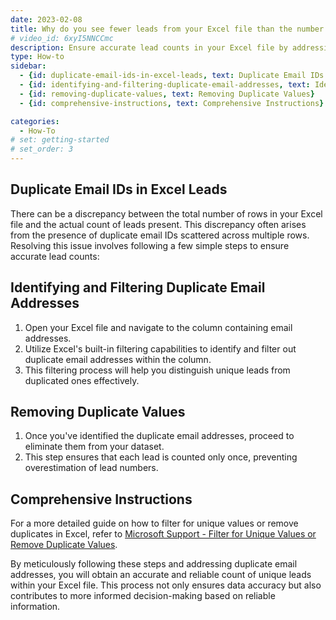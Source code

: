 ```yaml
---
date: 2023-02-08
title: Why do you see fewer leads from your Excel file than the number of rows?
# video_id: 6xyI5NNCCmc
description: Ensure accurate lead counts in your Excel file by addressing duplicate email IDs. Learn how to utilize Excel's built-in functions to filter and remove duplicate values, allowing you to identify unique leads accurately. Follow the provided link for step-by-step instructions on handling unique values and duplicates in Excel.
type: How-to
sidebar:
  - {id: duplicate-email-ids-in-excel-leads, text: Duplicate Email IDs in Excel Leads}
  - {id: identifying-and-filtering-duplicate-email-addresses, text: Identifying and Filtering Duplicate Email Addresses}
  - {id: removing-duplicate-values, text: Removing Duplicate Values}
  - {id: comprehensive-instructions, text: Comprehensive Instructions}

categories:
  - How-To
# set: getting-started
# set_order: 3
---
```


## Duplicate Email IDs in Excel Leads
There can be a discrepancy between the total number of rows in your Excel file and the actual count of leads present. This discrepancy often arises from the presence of duplicate email IDs scattered across multiple rows. Resolving this issue involves following a few simple steps to ensure accurate lead counts:

## Identifying and Filtering Duplicate Email Addresses

1. Open your Excel file and navigate to the column containing email addresses.
2. Utilize Excel's built-in filtering capabilities to identify and filter out duplicate email addresses within the column.
3. This filtering process will help you distinguish unique leads from duplicated ones effectively.

## Removing Duplicate Values

1. Once you've identified the duplicate email addresses, proceed to eliminate them from your dataset.
2. This step ensures that each lead is counted only once, preventing overestimation of lead numbers.

## Comprehensive Instructions

For a more detailed guide on how to filter for unique values or remove duplicates in Excel, refer to [Microsoft Support - Filter for Unique Values or Remove Duplicate Values](https://support.microsoft.com/en-au/office/filter-for-unique-values-or-remove-duplicate-values-ccf664b0-81d6-449b-bbe1-8daaec1e83c2).

By meticulously following these steps and addressing duplicate email addresses, you will obtain an accurate and reliable count of unique leads within your Excel file. This process not only ensures data accuracy but also contributes to more informed decision-making based on reliable information.
